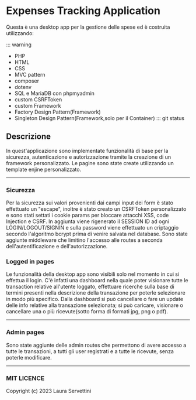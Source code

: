 # Expenses Tracking Application

Questa è una desktop app per la gestione delle spese ed è costruita utilizzando:

::: warning
- PHP
- HTML
- CSS
- MVC pattern
- composer
- dotenv
- SQL e MariaDB con phpmyadmin
- custom CSRFToken
- custom Framework
- Factory Design Pattern(Framework)
- Singleton Design Pattern(Framework,solo per il Container)
:::
git status
## Descrizione

In quest'applicazione sono implementate funzionalità di base per la sicurezza, autenticazione e autorizzazione tramite la creazione di un framework personalizzato.
Le pagine sono state create utilizzando un template enjine personalizzato.

____

### Sicurezza
Per la sicurezza sui valori provenienti dai campi input dei form è stato effettuato un "escape", inoltre è stato creato un CSRFToken personalizzato e sono stati settati i cookie params per bloccare attacchi XSS, code Injection e CSRF. In aggiunta viene rigenerato il SESSION ID ad ogni LOGIN/LOGOUT/SIGNIN e sulla password viene effettuato un criptaggio secondo l'algoritmo bcrypt prima di venire salvata nel database.
Sono state aggiunte middleware che limitino l'accesso alle routes a seconda dell'autentificazione e dell'autorizzazione.

### Logged in pages
Le funzionalità della desktop app sono visibili solo nel momento in cui si effettua il login. 
C'è infatti una dashboard nella quale poter visionare tutte le transaction relative all'utente loggato, effettuare ricerche sulla base di termini presenti nella descrizione della transazione per poterle selezionare in modo più specifico.
Dalla dashboard si può cancellare o fare un update delle info relative alla transazione selezionata; si può caricare, visionare o cancellare una o più ricevute(sotto forma di formati jpg, png o pdf).
___

### Admin pages
Sono state aggiunte delle admin routes che permettono di avere accesso a tutte le transazioni, a tutti gli user registrati e a tutte le ricevute, senza poterle modificare.

___

### MIT LICENCE 
Copyright (c) 2023 Laura Servettini